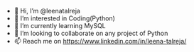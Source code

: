 - 👋 Hi, I’m @leenatalreja
- 👀 I’m interested in Coding(Python)
- 🌱 I’m currently learning MySQL
- 💞️ I’m looking to collaborate on any project of Python
- 📫 Reach me on https://www.linkedin.com/in/leena-talreja/

<!---
leenatalreja/leenatalreja is a ✨ special ✨ repository because its `README.md` (this file) appears on your GitHub profile.
You can click the Preview link to take a look at your changes.
--->
